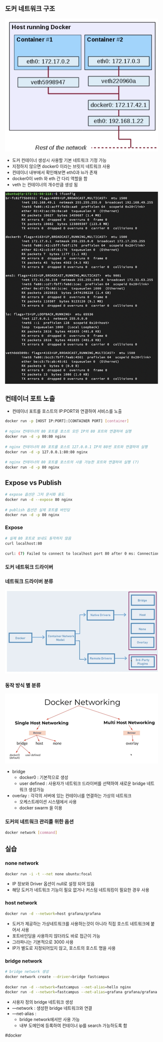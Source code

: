 ## 도커 네트워크 구조

![Untitled](./img/networks/networks-archi.png)

- 도커 컨테이너 생성시 사용할 기본 네트워크 기정 가능
- 지정하지 않으면 docker0 이라는 브릿지 네트워크 사용
- 컨테이너 내부에서 확인해보면 eth0과 lo가 존재
- docker0이 veth 와 eth 간 다리 역할을 함
- veth 는 컨테이너의 개수만큼 생성 됨

![Untitled](./img/networks/networks-command.png)

## 컨테이너 포트 노출

- 컨테이너 포트를 호스트의 IP:PORT와 연결하여 서비스를 노출

```bash
docker run -p [HOST IP:PORT]:[CONTAINER PORT] [container]

# nginx 컨테이너의 80 포트를 호스트 모든 IP의 80 포트와 연결하여 실행
docker run -d -p 80:80 nginx

# nginx 컨테이너의 80 포트를 호스트 127.0.0.1 IP의 80번 포트와 연결하여 실행
docker run -d -p 127.0.0.1:80:80 nginx

# nginx 컨테이너의 80 포트를 호스트의 사용 가능한 포트와 연결하여 실행 (?)
docker run -d -p 80 nginx
```

## Expose vs Publish

```bash
# expose 옵션은 그저 문서화 용도
docker run -d --expose 80 nginx

# publish 옵션은 실제 포트를 바인딩
docker run -d -p 80 nginx
```

### Expose

```bash
# 실제 80 포트로 보내도 동작하지 않음
curl localhost:80

curl: (7) Failed to connect to localhost port 80 after 0 ms: Connection refused
```

### 도커 네트워크 드라이버

### 네트워크 드라이버 분류

![Untitled](./img/networks/networks-driver.png)

### 동작 방식 별 분류

![Untitled](./img/networks/networks-active.png)

- bridge
    - docker0 : 기본적으로 생성
    - user defined : 사용자가 네트워크 드라이버를 선택하여 새로운 bridge 네트워크 생성가능
- overlay : 각각의 서버에 있는 컨테이너를 연결하는 가상의 네트워크
    - 오케스트레이션 시스템에서 사용
    - docker swarm 을 이용

### 도커의 네트워크 관리를 위한 옵션

```bash
docker network [command]
```

## 실습

### none network

```bash
docker run -i -t --net none ubuntu:focal
```

- IP 정보와 Driver 옵션이 null로 설정 되어 있음
- 해당 도커가 네트워크 기능이 필요 없거나 커스텀 네트워킹이 필요한 경우 사용

### host network

```bash
docker run -d --network=host grafana/grafana
```

- 도커가 제공하는 가상네트워크를 사용하는것이 아니라 직접 호스트 네트워크에 붙어서 사용
- 포트바인딩을 사용하지 않더라도 바로 접근이 가능
- 그라파나는 기본적으로 3000 사용
- IP가 별도로 지정되어있지 않고, 호스트의 호스트 명을 사용

### bridge network

```bash
# bridge network 생성
docker network create --driver=bridge fastcampus

docker run -d --network=fastcampus --net-alias=hello nginx
docker run -d --network=fastcampus --net-alias=grafana grafana/grafana
```

- 사용자 정의 bridge 네트워크 생성
- —network : 생성한 bridge 네트워크와 연결
- —net-alias :
    - bridge network에서만 사용 가능
    - 내부 도메인에 등록하여 컨테이너 ip를 search 가능하도록 함

#docker 